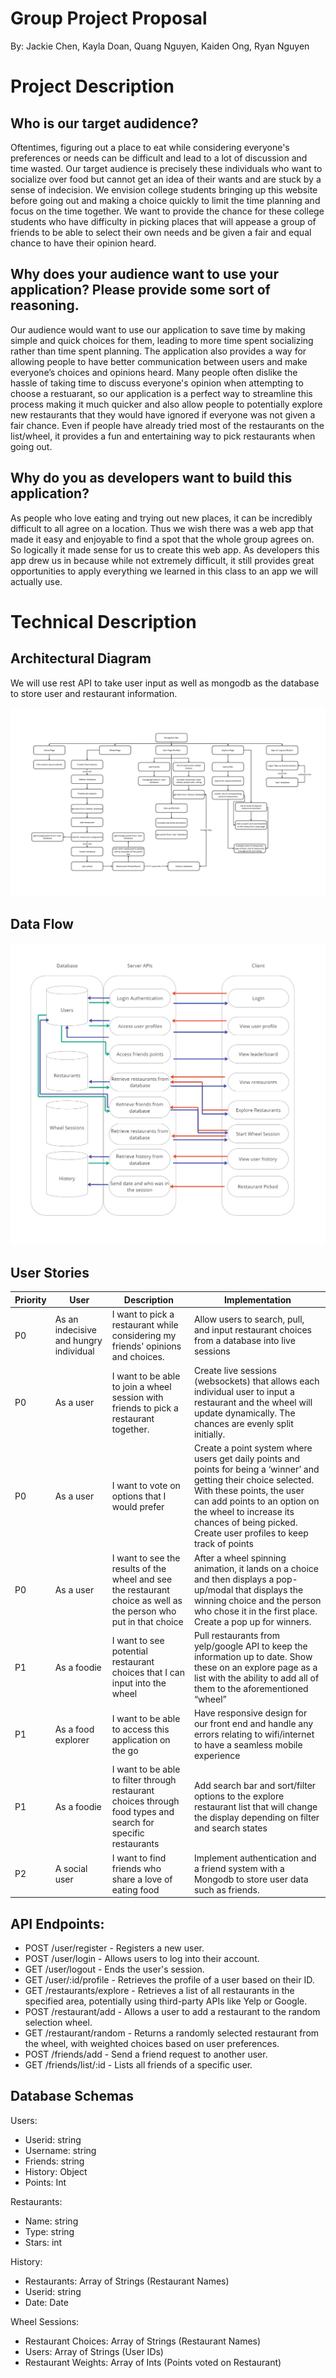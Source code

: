 # Group Project Proposal 
By: Jackie Chen, Kayla Doan, Quang Nguyen, Kaiden Ong, Ryan Nguyen

# Project Description

## Who is our target audidence?
Oftentimes, figuring out a place to eat while considering everyone's preferences or needs can be difficult and lead to a lot of discussion and time wasted. Our target audience is precisely these individuals who want to socialize over food but cannot get an idea of their wants and are stuck by a sense of indecision. We envision college students bringing up this website before going out and making a choice quickly to limit the time planning and focus on the time together. We want to provide the chance for these college students who have difficulty in picking places that will appease a group of friends to be able to select their own needs and be given a fair and equal chance to have their opinion heard.

## Why does your audience want to use your application? Please provide some sort of reasoning. 
Our audience would want to use our application to save time by making simple and quick choices for them, leading to more time spent socializing rather than time spent planning. The application also provides a way for allowing people to have better communication between users and make everyone’s choices and opinions heard. Many people often dislike the hassle of taking time to discuss everyone's opinion when attempting to choose a restuarant, so our application is a perfect way to streamline this process making it much quicker and also allow people to potentially explore new restaurants that they would have ignored if everyone was not given a fair chance. Even if people have already tried most of the restaurants on the list/wheel, it provides a fun and entertaining way to pick restaurants when going out.

## Why do you as developers want to build this application?
As people who love eating and trying out new places, it can be incredibly difficult to all agree on a location. Thus we wish there was a web app that made it easy and enjoyable to find a spot that the whole group agrees on. So logically it made sense for us to create this web app. As developers this app drew us in because while not extremely difficult, it still provides great opportunities to apply everything we learned in this class to an app we will actually use.

# Technical Description

## Architectural Diagram
We will use rest API to take user input as well as mongodb as the database to store user and restaurant information.

![WhenToEat Architectural Diagram](https://github.com/info441-sp24/final-project-WhenToEat/blob/main/public/public/img/User%20Flow.jpg?raw=true)


## Data Flow
![WhenToEat Data Flow](https://github.com/info441-sp24/final-project-WhenToEat/blob/main/public/public/img/Data%20Flow.jpg?raw=true)

## User Stories
| Priority | User | Description | Implementation |
|----------|------|-------------|----------------|
| P0 | As an indecisive and hungry individual | I want to pick a restaurant while considering my friends' opinions and choices. | Allow users to search, pull, and input restaurant choices from a database into live sessions|
| P0 | As a user | I want to be able to join a wheel session with friends to pick a restaurant together. | Create live sessions (websockets) that allows each individual user to input a restaurant and the wheel will update dynamically. The chances are evenly split initially.|
| P0 | As a user | I want to vote on options that I would prefer | Create a point system where users get daily points and points for being a ‘winner’ and getting their choice selected. With these points, the user can add points to an option on the wheel to increase its chances of being picked. Create user profiles to keep track of points |
| P0 | As a user | I want to see the results of the wheel and see the restaurant choice as well as the person who put in that choice | After a wheel spinning animation, it lands on a choice and then displays a pop-up/modal that displays the winning choice and the person who chose it in the first place. Create a pop up for winners. |
| P1 | As a foodie | I want to see potential restaurant choices that I can input into the wheel | Pull restaurants from yelp/google API to keep the information up to date. Show these on an explore page as a list with the ability to add all of them to the aforementioned “wheel” |
| P1 | As a food explorer | I want to be able to access this application on the go | Have responsive design for our front end and handle any errors relating to wifi/internet to have a seamless mobile experience |
| P1 | As a foodie | I want to be able to filter through restaurant choices through food types and search for specific restaurants | Add search bar and sort/filter options to the explore restaurant list that will change the display depending on filter and search states |
| P2 | A social user | I want to find friends who share a love of eating food | Implement authentication and a friend system with a Mongodb to store user data such as friends. |

## API Endpoints:
* POST /user/register - Registers a new user.
* POST /user/login - Allows users to log into their account.
* GET /user/logout - Ends the user's session.
* GET /user/:id/profile - Retrieves the profile of a user based on their ID.
* GET /restaurants/explore - Retrieves a list of all restaurants in the specified area, potentially using third-party APIs like Yelp or Google.
* POST /restaurant/add - Allows a user to add a restaurant to the random selection wheel.
* GET /restaurant/random - Returns a randomly selected restaurant from the wheel, with weighted choices based on user preferences.
* POST /friends/add - Send a friend request to another user.
* GET /friends/list/:id - Lists all friends of a specific user.

## Database Schemas 
Users:
* Userid: string
* Username: string
* Friends: string
* History: Object
* Points: Int


Restaurants:
* Name: string
* Type: string
* Stars: int


History:
* Restaurants: Array of Strings (Restaurant Names)
* Userid: string
* Date: Date

Wheel Sessions:
* Restaurant Choices: Array of Strings (Restaurant Names)
* Users: Array of Strings (User IDs)
* Restaurant Weights: Array of Ints (Points voted on Restaurant)
